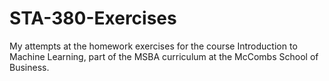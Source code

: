 # STA-380-Exercises
My attempts at the homework exercises for the course Introduction to Machine Learning, part of the MSBA curriculum at the McCombs School of Business.
